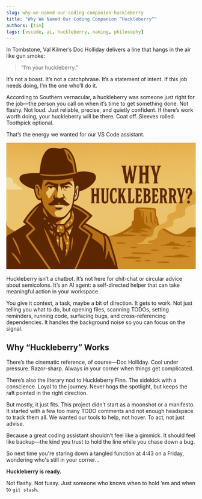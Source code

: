 ```yaml
---
slug: why-we-named-our-coding-companion-huckleberry
title: "Why We Named Our Coding Companion “Huckleberry”"
authors: [tim]
tags: [vscode, ai, huckleberry, naming, philosophy]
---
```


In Tombstone, Val Kilmer’s Doc Holliday delivers a line that hangs in the air like gun smoke:

> “I’m your huckleberry.”

It’s not a boast. It’s not a catchphrase. It’s a statement of intent.
If this job needs doing, I’m the one who’ll do it.

According to Southern vernacular, a huckleberry was someone just right for the job—the person you call on when it’s time to get something done. Not flashy. Not loud. Just reliable, precise, and quietly confident. If there’s work worth doing, your huckleberry will be there. Coat off. Sleeves rolled. Toothpick optional.

That’s the energy we wanted for our VS Code assistant.

<!-- truncate -->

![Why Huckleberry](../static/img/Blog/why-huckleberry.png)

Huckleberry isn’t a chatbot. It’s not here for chit-chat or circular advice about semicolons. It’s an AI agent: a self-directed helper that can take meaningful action in your workspace.

You give it context, a task, maybe a bit of direction. It gets to work. Not just telling you what to do, but opening files, scanning TODOs, setting reminders, running code, surfacing bugs, and cross-referencing dependencies. It handles the background noise so you can focus on the signal.

## Why “Huckleberry” Works

There’s the cinematic reference, of course—Doc Holliday. Cool under pressure. Razor-sharp. Always in your corner when things get complicated.

There’s also the literary nod to Huckleberry Finn. The sidekick with a conscience. Loyal to the journey. Never hogs the spotlight, but keeps the raft pointed in the right direction.

But mostly, it just fits. This project didn’t start as a moonshot or a manifesto. It started with a few too many TODO comments and not enough headspace to track them all. We wanted our tools to help, not hover. To act, not just advise.

Because a great coding assistant shouldn’t feel like a gimmick. It should feel like backup—the kind you trust to hold the line while you chase down a bug.

So next time you're staring down a tangled function at 4:43 on a Friday, wondering who's still in your corner...

**Huckleberry is ready.**

Not flashy. Not fussy. Just someone who knows when to hold ’em and when to `git stash`.
